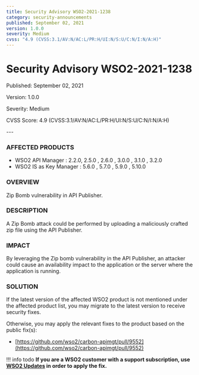```yaml
---
title: Security Advisory WSO2-2021-1238
category: security-announcements
published: September 02, 2021
version: 1.0.0
severity: Medium
cvss: "4.9 (CVSS:3.1/AV:N/AC:L/PR:H/UI:N/S:U/C:N/I:N/A:H)"
---
```


# Security Advisory WSO2-2021-1238

<p class="doc-info">Published: September 02, 2021</p>
<p class="doc-info">Version: 1.0.0</p>
<p class="doc-info">Severity: Medium</p>
<p class="doc-info">CVSS Score: 4.9 (CVSS:3.1/AV:N/AC:L/PR:H/UI:N/S:U/C:N/I:N/A:H)</p>
---

### AFFECTED PRODUCTS
* WSO2 API Manager : 2.2.0, 2.5.0 , 2.6.0 , 3.0.0 , 3.1.0 , 3.2.0
* WSO2 IS as Key Manager : 5.6.0 , 5.7.0 , 5.9.0 , 5.10.0


### OVERVIEW
Zip Bomb vulnerability in API Publisher.


### DESCRIPTION
A Zip Bomb attack could be performed by uploading a maliciously crafted zip file using the API Publisher.


### IMPACT
By leveraging the Zip bomb vulnerability in the API Publisher, an attacker could cause an availability impact to the application or the server where the application is running.


### SOLUTION
If the latest version of the affected WSO2 product is not mentioned under the affected product list, you may migrate to the latest version to receive security fixes.

Otherwise, you may apply the relevant fixes to the product based on the public fix(s):

* [https://github.com/wso2/carbon-apimgt/pull/9552](https://github.com/wso2/carbon-apimgt/pull/9552)


!!! info todo
    **If you are a WSO2 customer with a support subscription, use [WSO2 Updates](https://wso2.com/updates/) in order to apply the fix.**
